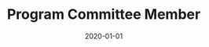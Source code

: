 ---
title: "Program Committee Member"
collection: professional
type: ""
permalink: /professional/2020-ipaw
venue: '<a href="https://iitdbgroup.github.io/ProvenanceWeek2020/ipaw.html" target="_blank">International Provenance and Annotation Workshop (IPAW)</a>'
date: 2020-01-01
---